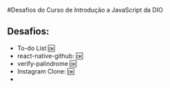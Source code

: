 #Desafios do Curso de Introdução a JavaScript da DIO

## Desafios:
- To-do List :ok:
- react-native-github: :ok:
- verify-palindrome :ok:
- Instagram Clone: :ok:
- 
